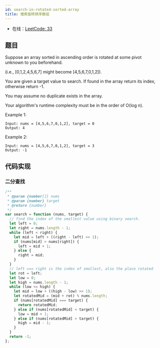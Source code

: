 ```yaml
---
id: search-in-rotated-sorted-array
title: 搜索旋转排序数组
---
```


- 在线：[LeetCode: 33](https://leetcode.com/problems/search-in-rotated-sorted-array/)

## 题目

Suppose an array sorted in ascending order is rotated at some pivot unknown to you beforehand.

(i.e., [0,1,2,4,5,6,7] might become [4,5,6,7,0,1,2]).

You are given a target value to search. If found in the array return its index, otherwise return -1.

You may assume no duplicate exists in the array.

Your algorithm's runtime complexity must be in the order of O(log n).

Example 1:

```text
Input: nums = [4,5,6,7,0,1,2], target = 0
Output: 4
```

Example 2:

```text
Input: nums = [4,5,6,7,0,1,2], target = 3
Output: -1
```

## 代码实现

### 二分查找

```js
/**
 * @param {number[]} nums
 * @param {number} target
 * @return {number}
 */
var search = function (nums, target) {
  // find the index of the smallest value using binary search.
  let left = 0;
  let right = nums.length - 1;
  while (left < right) {
    let mid = left + ((right - left) >> 1);
    if (nums[mid] > nums[right]) {
      left = mid + 1;
    } else {
      right = mid;
    }
  }
  // left === right is the index of smallest, also the place rotated
  let rot = left;
  let low = 0;
  let high = nums.length - 1;
  while (low <= high) {
    let mid = low + ((high - low) >> 1);
    let rotatedMid = (mid + rot) % nums.length;
    if (nums[rotatedMid] === target) {
      return rotatedMid;
    } else if (nums[rotatedMid] < target) {
      low = mid + 1;
    } else if (nums[rotatedMid] > target) {
      high = mid - 1;
    }
  }
  return -1;
};
```
